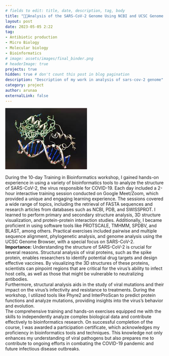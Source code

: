 ```yaml
---
# fields to edit: title, date, description, tag, body
title: "🧬🔎Analysis of the SARS-CoV-2 Genome Using NCBI and UCSC Genome browser"
layout: post
date: 2023-05-05 2:22
tag: 
- Antibiotic production
- Micro Biology
- Molecular biology
- Bioinformatics
# image: assets/images/final_binder.png
# headerImage: true
projects: true
hidden: true # don't count this post in blog pagination
description: "Description of my work in analysis of sars-cov-2 genome"
category: project
author: arunaa
externalLink: false
---
```


![Structural bioinformatics](/assets/images/structural%20bioinformatics.jpg)

During the 10-day Training in Bioinformatics workshop, I gained hands-on experience in using a variety of bioinformatics tools to analyze the structure of SARS-CoV-2, the virus responsible for COVID-19. Each day included a 2-hour interactive training session conducted on Google Meet/Zoom, which provided a unique and engaging learning experience. The sessions covered a wide range of topics, including the retrieval of FASTA sequences and research articles from databases such as NCBI, PDB, and SWISSPROT. I learned to perform primary and secondary structure analysis, 3D structure visualization, and protein-protein interaction studies. Additionally, I became proficient in using software tools like PROTSCALE, TMHMM, SPDBV, and BLAST, among others. Practical exercises included pairwise and multiple sequence alignment, phylogenetic analysis, and genome analysis using the UCSC Genome Browser, with a special focus on SARS-CoV-2.
<br>
**Importance:**
Understanding the structure of SARS-CoV-2 is crucial for several reasons. Structural analysis of viral proteins, such as the spike protein, enables researchers to identify potential drug targets and design effective vaccines. By visualizing the 3D structures of these proteins, scientists can pinpoint regions that are critical for the virus’s ability to infect host cells, as well as those that might be vulnerable to neutralizing antibodies.
<br>
Furthermore, structural analysis aids in the study of viral mutations and their impact on the virus’s infectivity and resistance to treatments. During the workshop, I utilized tools like Phyre2 and InterProScan to predict protein functions and analyze mutations, providing insights into the virus’s behavior and evolution.
<br>
The comprehensive training and hands-on exercises equipped me with the skills to independently analyze complex biological data and contribute effectively to bioinformatics research. On successful completion of the course, I was awarded a participation certificate, which acknowledges my proficiency in bioinformatics tools and techniques. This knowledge not only enhances my understanding of viral pathogens but also prepares me to contribute to ongoing efforts in combating the COVID-19 pandemic and future infectious disease outbreaks.

<!-- [def]: /assets/images/s -->